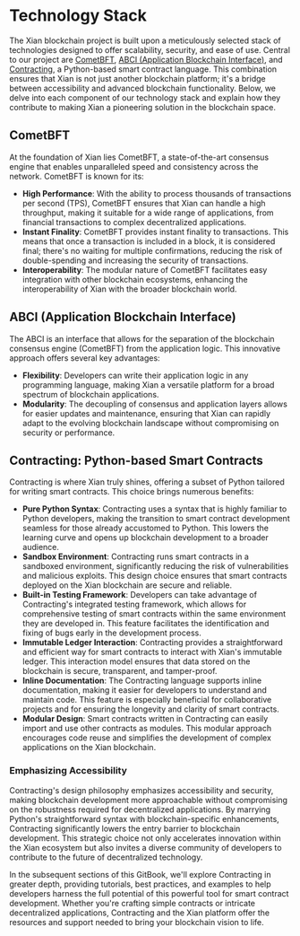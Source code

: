 # Technology Stack

The Xian blockchain project is built upon a meticulously selected stack of technologies designed to offer scalability, security, and ease of use. Central to our project are [CometBFT](https://cometbft.com/), [ABCI (Application Blockchain Interface)](https://docs.cometbft.com/latest/architecture/abci/), and [Contracting](/smart-contracts/), a Python-based smart contract language. This combination ensures that Xian is not just another blockchain platform; it's a bridge between accessibility and advanced blockchain functionality. Below, we delve into each component of our technology stack and explain how they contribute to making Xian a pioneering solution in the blockchain space.

## **CometBFT**

At the foundation of Xian lies CometBFT, a state-of-the-art consensus engine that enables unparalleled speed and consistency across the network. CometBFT is known for its:

* **High Performance**: With the ability to process thousands of transactions per second (TPS), CometBFT ensures that Xian can handle a high throughput, making it suitable for a wide range of applications, from financial transactions to complex decentralized applications.
* **Instant Finality**: CometBFT provides instant finality to transactions. This means that once a transaction is included in a block, it is considered final; there's no waiting for multiple confirmations, reducing the risk of double-spending and increasing the security of transactions.
* **Interoperability**: The modular nature of CometBFT facilitates easy integration with other blockchain ecosystems, enhancing the interoperability of Xian with the broader blockchain world.

## **ABCI (Application Blockchain Interface)**

The ABCI is an interface that allows for the separation of the blockchain consensus engine (CometBFT) from the application logic. This innovative approach offers several key advantages:

* **Flexibility**: Developers can write their application logic in any programming language, making Xian a versatile platform for a broad spectrum of blockchain applications.
* **Modularity**: The decoupling of consensus and application layers allows for easier updates and maintenance, ensuring that Xian can rapidly adapt to the evolving blockchain landscape without compromising on security or performance.

## **Contracting: Python-based Smart Contracts**

Contracting is where Xian truly shines, offering a subset of Python tailored for writing smart contracts. This choice brings numerous benefits:

* **Pure Python Syntax**: Contracting uses a syntax that is highly familiar to Python developers, making the transition to smart contract development seamless for those already accustomed to Python. This lowers the learning curve and opens up blockchain development to a broader audience.
* **Sandbox Environment**: Contracting runs smart contracts in a sandboxed environment, significantly reducing the risk of vulnerabilities and malicious exploits. This design choice ensures that smart contracts deployed on the Xian blockchain are secure and reliable.
* **Built-in Testing Framework**: Developers can take advantage of Contracting's integrated testing framework, which allows for comprehensive testing of smart contracts within the same environment they are developed in. This feature facilitates the identification and fixing of bugs early in the development process.
* **Immutable Ledger Interaction**: Contracting provides a straightforward and efficient way for smart contracts to interact with Xian's immutable ledger. This interaction model ensures that data stored on the blockchain is secure, transparent, and tamper-proof.
* **Inline Documentation**: The Contracting language supports inline documentation, making it easier for developers to understand and maintain code. This feature is especially beneficial for collaborative projects and for ensuring the longevity and clarity of smart contracts.
* **Modular Design**: Smart contracts written in Contracting can easily import and use other contracts as modules. This modular approach encourages code reuse and simplifies the development of complex applications on the Xian blockchain.

### Emphasizing Accessibility

Contracting's design philosophy emphasizes accessibility and security, making blockchain development more approachable without compromising on the robustness required for decentralized applications. By marrying Python's straightforward syntax with blockchain-specific enhancements, Contracting significantly lowers the entry barrier to blockchain development. This strategic choice not only accelerates innovation within the Xian ecosystem but also invites a diverse community of developers to contribute to the future of decentralized technology.

In the subsequent sections of this GitBook, we'll explore Contracting in greater depth, providing tutorials, best practices, and examples to help developers harness the full potential of this powerful tool for smart contract development. Whether you're crafting simple contracts or intricate decentralized applications, Contracting and the Xian platform offer the resources and support needed to bring your blockchain vision to life.
